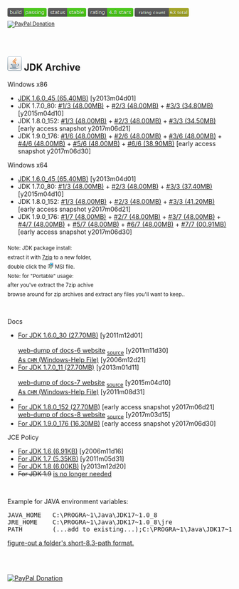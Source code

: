 <sup><a href="#"><img src="resources/icon_build_passing.png" alt=""/></a>&nbsp;<a href="#"><img src="resources/icon_status_stable.png" alt=""/></a>&nbsp;<a href="#"><img src="resources/icon_rating.png" alt=""/></a>&nbsp;<a href="#"><img src="resources/icon_rating_count.png" alt=""/></a> &nbsp; <a target="_blank" href="https://paypal.me/e1adkarak0" rel="nofollow"><img src="https://www.paypalobjects.com/webstatic/mktg/Logo/pp-logo-100px.png" border="0" alt="PayPal Donation"></a></sup>

<br/>
<h2><a href="#"><img alt="" width="32" height="32" src="resources/icon_jdk.png"/></a> JDK Archive</h2>

Windows x86
<ul>
  <li><a href="jdk_1.6.0_45_windows_x86.7z">JDK 1.6.0_45 (65.40MB)</a> [y2013m04d01]</li>
  <li>JDK 1.7.0_80:  <a href="jdk_1.7.0_80_windows_x86.7z.001"  >#1/3 (48.00MB)</a> 
                   + <a href="jdk_1.7.0_80_windows_x86.7z.002"  >#2/3 (48.00MB)</a>
                   + <a href="jdk_1.7.0_80_windows_x86.7z.003"  >#3/3 (34.80MB)</a> [y2015m04d10]</li>
  <li>JDK 1.8.0_152: <a href="jdk_1.8.0_152_windows_x86.7z.001" >#1/3 (48.00MB)</a> 
                   + <a href="jdk_1.8.0_152_windows_x86.7z.002" >#2/3 (48.00MB)</a>
                   + <a href="jdk_1.8.0_152_windows_x86.7z.003" >#3/3 (34.50MB)</a> [early access snapshot y2017m06d21]</li>
  <li>JDK 1.9.0_176: <a href="jdk_1.9.0_176_windows_x86.7z.001" >#1/6 (48.00MB)</a> 
                   + <a href="jdk_1.9.0_176_windows_x86.7z.002" >#2/6 (48.00MB)</a>
                   + <a href="jdk_1.9.0_176_windows_x86.7z.003" >#3/6 (48.00MB)</a>
                   + <a href="jdk_1.9.0_176_windows_x86.7z.004" >#4/6 (48.00MB)</a>
                   + <a href="jdk_1.9.0_176_windows_x86.7z.005" >#5/6 (48.00MB)</a>
                   + <a href="jdk_1.9.0_176_windows_x86.7z.006" >#6/6 (38.90MB)</a> [early access snapshot y2017m06d30]</li>
</ul>

Windows x64
<ul>
  <li><a href="jdk_1.6.0_45_windows_x64.7z">JDK 1.6.0_45 (65.40MB)</a> [y2013m04d01]</li>
  <li>JDK 1.7.0_80:  <a href="jdk_1.7.0_80_windows_x64.7z.001"  >#1/3 (48.00MB)</a> 
                   + <a href="jdk_1.7.0_80_windows_x64.7z.002"  >#2/3 (48.00MB)</a>
                   + <a href="jdk_1.7.0_80_windows_x64.7z.003"  >#3/3 (37.40MB)</a> [y2015m04d10]</li>
  <li>JDK 1.8.0_152: <a href="jdk_1.8.0_152_windows_x64.7z.001" >#1/3 (48.00MB)</a> 
                   + <a href="jdk_1.8.0_152_windows_x64.7z.002" >#2/3 (48.00MB)</a>
                   + <a href="jdk_1.8.0_152_windows_x64.7z.003" >#3/3 (41.20MB)</a> [early access snapshot y2017m06d21]</li>
  <li>JDK 1.9.0_176: <a href="jdk_1.9.0_176_windows_x64.7z.001" >#1/7 (48.00MB)</a> 
                   + <a href="jdk_1.9.0_176_windows_x64.7z.002" >#2/7 (48.00MB)</a>
                   + <a href="jdk_1.9.0_176_windows_x64.7z.003" >#3/7 (48.00MB)</a>
                   + <a href="jdk_1.9.0_176_windows_x64.7z.004" >#4/7 (48.00MB)</a>
                   + <a href="jdk_1.9.0_176_windows_x64.7z.005" >#5/7 (48.00MB)</a>
                   + <a href="jdk_1.9.0_176_windows_x64.7z.006" >#6/7 (48.00MB)</a>
                   + <a href="jdk_1.9.0_176_windows_x64.7z.007" >#7/7 (00.91MB)</a> [early access snapshot y2017m06d30]</li>
</ul>

<sub>Note: JDK package install: <br/>extract it with <a href="http://www.7-zip.org/download.html">7zip</a> to a new folder, <br/>double click the <a href="#"><img width="13" height="13" alt="" src="resources/icon_setup.png"/></a> MSI file. <br/>Note: for "Portable" usage: <br/> after you've extract the 7zip achive <br/>browse around for zip archives and extract any files you'll want to keep..</sub>

<br/>

Docs
<ul>
  <li>
      <a href="docs_6.7z"        >For JDK 1.6.0_30  (27.70MB)</a> [y2011m12d01]</li><br/>
      <a href="docs_6_webdump.7z">web-dump of docs-6 website</a> <sub><a href="http://docs.oracle.com/javase/6/docs/">source</a></sub> [y2011m11d30]<br/>
      <a href="docs_6_chm.7z"   >As <code>CHM</code> (Windows-Help File)</a> [y2006m12d21]<br/>
  </li>
  <li>
      <a href="docs_7.7z"        >For JDK 1.7.0_11  (27.70MB)</a> [y2013m01d11]</li><br/>
      <a href="docs_7_webdump.7z">web-dump of docs-7 website</a> <sub><a href="http://docs.oracle.com/javase/7/docs/">source</a></sub> [y2015m04d10]<br/>
      <a href="docs_7_chm.7z"    >As <code>CHM</code> (Windows-Help File)</a> [y2011m08d31]<br/>
  <li>
  </li>
  <li>
      <a href="docs_8.7z"        >For JDK 1.8.0_152 (27.70MB)</a> [early access snapshot y2017m06d21]<br/>
      <a href="docs_8_webdump.7z">web-dump of docs-8 website</a> <sub><a href="http://docs.oracle.com/javase/8/docs/">source</a></sub> [y2017m03d15]<br/>
  </li>
  </li>
  <li><a href="docs_9.7z">For JDK 1.9.0_176 (16.30MB)</a> [early access snapshot y2017m06d30]</li>
</ul>

JCE Policy
<ul>
  <li><a href="jce_policy_6.7z">For JDK 1.6 (6.91KB)</a> [y2006m11d16]</li>
  <li><a href="jce_policy_7.7z">For JDK 1.7 (5.35KB)</a> [y2011m05d31]</li>
  <li><a href="jce_policy_8.7z">For JDK 1.8 (6.00KB)</a> [y2013m12d20]</li>
  <li><del>For JDK 1.9</del> <a href="https://stackoverflow.com/questions/39097058/jce-zip-file-for-jdk-9">is no longer needed</a></li>
</ul>

<br/>

Example for JAVA environment variables:
<pre>
JAVA_HOME   C:\PROGRA~1\Java\JDK17~1.0_8
JRE_HOME    C:\PROGRA~1\Java\JDK17~1.0_8\jre
PATH        (...add to existing...);C:\PROGRA~1\Java\JDK17~1.0_8\bin;
</pre>

<a href="https://gist.github.com/eladkarako/a250e2daa2f67a40437ecfae3d7641de">figure-out a folder's short-8.3-path format.</a>

<br/>
<br/>

<a target="_blank" href="https://paypal.me/e1adkarak0" rel="nofollow"><img src="https://www.paypalobjects.com/webstatic/mktg/Logo/pp-logo-100px.png" border="0" alt="PayPal Donation"></a>
